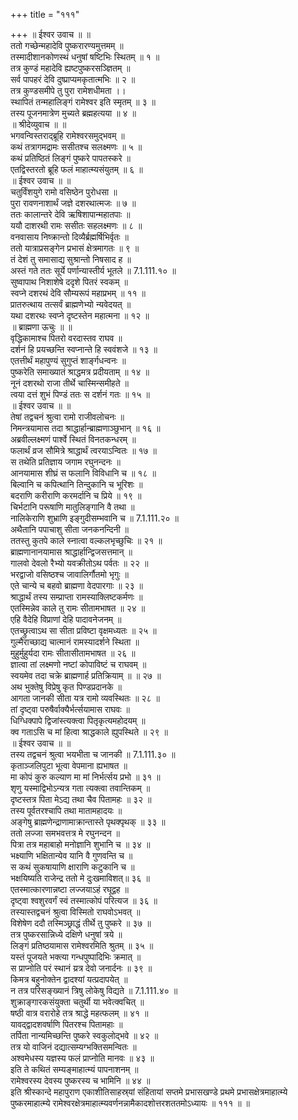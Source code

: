 +++
title = "१११"

+++
॥ ईश्वर उवाच ॥ ॥  
ततो गच्छेन्महादेवि पुष्करारण्यमुत्तमम् ॥  
तस्मादीशानकोणस्थं धनुषां षष्टिभिः स्थितम् ॥ १ ॥  
तत्र कुण्डं महादेवि ह्यष्टपुष्करसञ्ज्ञितम् ॥  
सर्व पापहरं देवि दुष्प्राप्यमकृतात्मभिः ॥ २ ॥  
तत्र कुण्डसमीपे तु पुरा रामेशधीमता ।।  
स्थापितं तन्महालिङ्गं रामेश्वर इति स्मृतम् ॥ ३ ॥  
तस्य पूजनमात्रेण मुच्यते ब्रह्महत्यया ॥ ४ ॥  
॥ श्रीदेव्युवाच ॥ ॥  
भगवन्विस्तराद्ब्रूहि रामेश्वरसमुद्भवम् ॥  
कथं तत्रागमद्रामः ससीतश्च सलक्ष्मणः ॥ ५ ॥  
कथं प्रतिष्ठितं लिङ्गं पुष्करे पापतस्करे ॥  
एतद्विस्तरतो ब्रूहि फलं माहात्म्यसंयुतम् ॥ ६ ॥  
॥ ईश्वर उवाच ॥ ॥  
चतुर्विंशयुगे रामो वसिष्ठेन पुरोधसा ॥  
पुरा रावणनाशार्थं जज्ञे दशरथात्मजः ॥ ७ ॥  
ततः कालान्तरे देवि ऋषिशापान्महातपाः ॥  
ययौ दाशरथी रामः ससीतः सहलक्ष्मणः ॥ ८ ॥  
वनवासाय निष्क्रान्तो दिव्यैर्ब्रह्मर्षिभिर्वृतः ॥  
ततो यात्राप्रसङ्गेन प्रभासं क्षेत्रमागतः ॥ ९ ॥  
तं देशं तु समासाद्य सुश्रान्तो निषसाद ह ॥  
अस्तं गते ततः सूर्ये पर्णान्यास्तीर्य भूतले ॥ 7.1.111.१० ॥  
सुष्वापाथ निशाशेषे ददृशे पितरं स्वकम् ॥  
स्वप्ने दशरथं देवि सौम्यरूपं महाप्रभम् ॥ ११ ॥  
प्रातरुत्थाय तत्सर्वं ब्राह्मणेभ्यो न्यवेदयत् ॥  
यथा दशरथः स्वप्ने दृष्टस्तेन महात्मना ॥ १२ ॥  
॥ ब्राह्मणा ऊचुः ॥ ॥  
वृद्धिकामाश्च पितरो वरदास्तव राघव ॥  
दर्शनं हि प्रयच्छन्ति स्वप्नान्ते हि स्ववंशजे ॥ १३ ॥  
एतत्तीर्थं महापुण्यं सुगुप्तं शार्ङ्गधन्वनः ॥  
पुष्करेति समाख्यातं श्राद्धमत्र प्रदीयताम् ॥ १४ ॥  
नूनं दशरथो राजा तीर्थे चास्मिन्समीहते ॥  
त्वया दत्तं शुभं पिण्डं ततः स दर्शनं गतः ॥ १५ ॥  
॥ ईश्वर उवाच ॥ ॥  
तेषां तद्वचनं श्रुत्वा रामो राजीवलोचनः ॥  
निमन्त्रयामास तदा श्राद्धार्हान्ब्राह्मणाञ्छुभान् ॥ १६ ॥  
अब्रवील्लक्ष्मणं पार्श्वे स्थितं विनतकन्धरम् ॥  
फलार्थं व्रज सौमित्रे श्राद्धार्थं त्वरयाऽन्वितः ॥ १७ ॥  
स तथेति प्रतिज्ञाय जगाम रघुनन्दनः ॥  
आनयामास शीघ्रं स फलानि विविधानि च ॥ १८ ॥  
बिल्वानि च कपित्थानि तिन्दुकानि च भूरिशः ॥  
बदराणि करीराणि करमर्दानि च प्रिये ॥ १९ ॥  
चिर्भटानि परूषाणि मातुलिङ्गानि वै तथा ॥  
नालिकेराणि शुभ्राणि इङ्गुदीसम्भवानि च ॥ 7.1.111.२० ॥  
अथैतानि पपाचाशु सीता जनकनन्दिनी ॥  
ततस्तु कुतपे काले स्नात्वा वल्कलभृच्छुचिः ॥ २१ ॥  
ब्राह्मणानानयामास श्राद्धार्हान्द्विजसत्तमान् ॥  
गालवो देवलो रैभ्यो यवक्रीतोऽथ पर्वतः ॥ २२ ॥  
भरद्वाजो वसिष्ठश्च जावालिर्गौतमो भृगुः ॥  
एते चान्ये च बहवो ब्राह्मणा वेदपारगाः ॥ २३ ॥  
श्राद्धार्थं तस्य सम्प्राप्ता रामस्याक्लिष्टकर्मणः ॥  
एतस्मिन्नेव काले तु रामः सीतामभाषत ॥ २४ ॥  
एहि वैदेहि विप्राणां देहि पादावनेजनम् ॥  
एतच्छ्रुत्वाऽथ सा सीता प्रविष्टा वृक्षमध्यतः ॥ २५ ॥  
गुल्मैराच्छाद्य चात्मानं रामस्यादर्शने स्थिता ॥  
मुहुर्मुहुर्यदा रामः सीतासीतामभाषत ॥ २६ ॥  
ज्ञात्वा तां लक्ष्मणो नष्टां कोपाविष्टं च राघवम् ॥  
स्वयमेव तदा चक्रे ब्राह्मणार्ह प्रतिक्रियाम् ॥ ॥ २७ ॥  
अथ भुक्तेषु विप्रेषु कृत पिण्डप्रदानके ॥  
आगता जानकी सीता यत्र रामो व्यवस्थितः ॥ २८ ॥  
तां दृष्ट्वा परुषैर्वाक्यैर्भर्त्सयामास राघवः ॥  
धिग्धिक्पापे द्विजांस्त्यक्त्वा पितृकृत्यमहोदयम् ॥  
क्व गताऽसि च मां हित्वा श्राद्धकाले ह्युपस्थिते ॥ २९ ॥  
॥ ईश्वर उवाच ॥ ॥  
तस्य तद्वचनं श्रुत्वा भयभीता च जानकी ॥ 7.1.111.३० ॥  
कृताञ्जलिपुटा भूत्वा वेपमाना ह्यभाषत ॥  
मा कोपं कुरु कल्याण मा मां निर्भर्त्सय प्रभो ॥ ३१ ॥  
शृणु यस्माद्विभोऽन्यत्र गता त्यक्त्वा तवान्तिकम् ॥  
दृष्टस्तत्र पिता मेऽद्य तथा चैव पितामहः ॥ ३२ ॥  
तस्य पूर्वतरश्चापि तथा मातामहादयः ॥  
अङ्गेषु ब्राह्मणेन्द्राणामाक्रान्तास्ते पृथक्पृथक् ॥ ३३ ॥  
ततो लज्जा समभवत्तत्र मे रघुनन्दन ॥  
पित्रा तत्र महाबाहो मनोज्ञानि शुभानि च ॥ ३४ ॥  
भक्ष्याणि भक्षितान्येव यानि वै गुणवन्ति च ॥  
स कथं सुकषायाणि क्षाराणि कटुकानि च ॥  
भक्षयिष्यति राजेन्द्र ततो मे दुःखमाविशत्॥ ३६ ॥  
एतस्मात्कारणान्नष्टा लज्जयाऽहं रघूद्वह ॥  
दृष्ट्वा श्वशुरवर्गं स्वं तस्मात्कोपं परित्यज ॥ ३६ ॥  
तस्यास्तद्वचनं श्रुत्वा विस्मितो राघवोऽभवत् ॥  
विशेषेण ददौ तस्मिञ्छ्राद्धं तीर्थे तु पुष्करे ॥ ३७ ॥  
तत्र पुष्करसान्निध्ये दक्षिणे धनुषां त्रये ॥  
लिङ्गं प्रतिष्ठयामास रामेश्वरमिति श्रुतम् ॥ ३५ ॥  
यस्तं पूजयते भक्त्या गन्धपुष्पादिभिः क्रमात् ॥  
स प्राप्नोति परं स्थानं य्रत्र देवो जनार्दनः ॥ ३९ ॥  
किमत्र बहुनोक्तेन द्वादश्यां यत्प्रदापयेत् ॥  
न तत्र परिसङ्ख्यानं त्रिषु लोकेषु विद्यते ॥ 7.1.111.४० ॥  
शुक्राङ्गारकसंयुक्ता चतुर्थी या भवेत्क्वचित् ॥  
षष्ठी वात्र वरारोहे तत्र श्राद्धे महत्फलम् ॥ ४१ ॥  
यावद्द्वादशवर्षाणि पितरश्च पितामहाः ॥  
तर्पिता नान्यमिच्छन्ति पुष्करे स्वकुलोद्भवे ॥ ४२ ॥  
तत्र यो वाजिनं दद्यात्सम्यग्भक्तिसमन्वितः ॥  
अश्वमेधस्य यज्ञस्य फलं प्राप्नोति मानवः ॥ ४३ ॥  
इति ते कथितं सम्यङ्माहात्म्यं पापनाशनम् ॥  
रामेश्वरस्य देवस्य पुष्करस्य च भामिनि ॥ ४४ ॥  
इति श्रीस्कान्दे महापुराण एकाशीतिसाहस्र्यां संहितायां सप्तमे प्रभासखण्डे प्रथमे प्रभासक्षेत्रमाहात्म्ये पुष्करमाहात्म्ये रामेश्वरक्षेत्रमाहात्म्यवर्णनन्नामैकादशोत्तरशततमोऽध्यायः ॥ १११ ॥ ॥